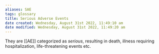 ```yaml
---
aliases: SAE
tags: glossary 
title: Serious Adverse Events 
date created: Wednesday, August 31st 2022, 11:49:10 am
date modified: Wednesday, August 31st 2022, 11:49:20 am
---
```


They are [[AE]] categorized as *serious*, resulting in death, illness requiring hospitalization, life-threatening events etc.